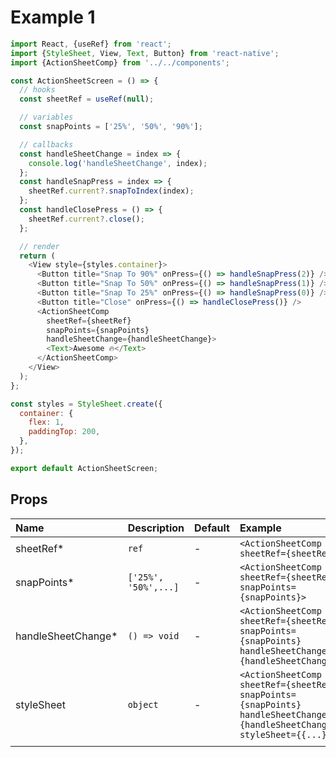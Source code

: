 # Example 1

```js
import React, {useRef} from 'react';
import {StyleSheet, View, Text, Button} from 'react-native';
import {ActionSheetComp} from '../../components';

const ActionSheetScreen = () => {
  // hooks
  const sheetRef = useRef(null);

  // variables
  const snapPoints = ['25%', '50%', '90%'];

  // callbacks
  const handleSheetChange = index => {
    console.log('handleSheetChange', index);
  };
  const handleSnapPress = index => {
    sheetRef.current?.snapToIndex(index);
  };
  const handleClosePress = () => {
    sheetRef.current?.close();
  };

  // render
  return (
    <View style={styles.container}>
      <Button title="Snap To 90%" onPress={() => handleSnapPress(2)} />
      <Button title="Snap To 50%" onPress={() => handleSnapPress(1)} />
      <Button title="Snap To 25%" onPress={() => handleSnapPress(0)} />
      <Button title="Close" onPress={() => handleClosePress()} />
      <ActionSheetComp
        sheetRef={sheetRef}
        snapPoints={snapPoints}
        handleSheetChange={handleSheetChange}>
        <Text>Awesome 🔥</Text>
      </ActionSheetComp>
    </View>
  );
};

const styles = StyleSheet.create({
  container: {
    flex: 1,
    paddingTop: 200,
  },
});

export default ActionSheetScreen;
```

## Props

| Name               | Description          | Default | Example                                                                                                                  |
| :----------------- | :------------------- | :------ | :----------------------------------------------------------------------------------------------------------------------- |
| sheetRef*          | `ref`                | -       | `<ActionSheetComp sheetRef={sheetRef}>`                                                                                  |
| snapPoints*        | `['25%', '50%',...]` | -       | `<ActionSheetComp sheetRef={sheetRef} snapPoints={snapPoints}>`                                                          |
| handleSheetChange* | `() => void`         | -       | `<ActionSheetComp sheetRef={sheetRef} snapPoints={snapPoints} handleSheetChange={handleSheetChange}>`                    |
| styleSheet         | `object`             | -       | `<ActionSheetComp sheetRef={sheetRef} snapPoints={snapPoints} handleSheetChange={handleSheetChange} styleSheet={{...}}>` |
|                    |

